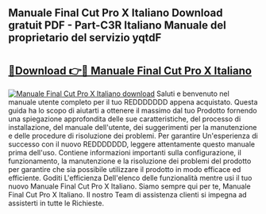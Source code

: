 ## Manuale Final Cut Pro X Italiano Download gratuit PDF - Part-C3R Italiano Manuale del proprietario del servizio yqtdF

# <h2><a href="http://dfb54w.blite.top/?on=Manuale+Final+Cut+Pro+X+Italiano">🔗Download 👉🔴 Manuale Final Cut Pro X Italiano</a></h2>

[![Manuale Final Cut Pro X Italiano download](https://i.imgur.com/lujVjoI.png)](http://dfb54w.blite.top/?on=Manuale+Final+Cut+Pro+X+Italiano)
Saluti e benvenuto nel manuale utente completo per il tuo REDDDDDDD appena acquistato. Questa guida ha lo scopo di aiutarti a ottenere il massimo dal tuo Prodotto fornendo una spiegazione approfondita delle sue caratteristiche, del processo di installazione, del manuale dell'utente, dei suggerimenti per la manutenzione e delle procedure di risoluzione dei problemi. Per garantire Un'esperienza di successo con il nuovo REDDDDDDD, leggere attentamente questo manuale prima dell'uso. Contiene informazioni importanti sulla configurazione, il funzionamento, la manutenzione e la risoluzione dei problemi del prodotto per garantire che sia possibile utilizzare il prodotto in modo efficace ed efficiente. Goditi L'efficienza Dell'elenco delle funzionalità mentre usi il tuo nuovo Manuale Final Cut Pro X Italiano. Siamo sempre qui per te, Manuale Final Cut Pro X Italiano. Il nostro Team di assistenza clienti si impegna ad assisterti in tutte le Richieste.
